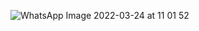 ![WhatsApp Image 2022-03-24 at 11 01 52](https://user-images.githubusercontent.com/45856645/160022774-e1292590-b9af-41ff-aa8d-d434470749a0.jpeg)

